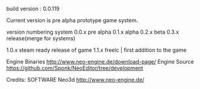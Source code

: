 build version : 0.0.119

Current version is pre alpha prototype game system.

version numbering system
0.0.x pre alpha
0.1.x alpha
0.2.x beta
0.3.x release(merge for systems)

1.0.x steam ready release of game
1.1.x freelc | first addition to the game

Engine Binaries
http://www.neo-engine.de/download-page/
Engine Source
https://github.com/Sponk/NeoEditor/tree/development



Credits:
	SOFTWARE
	Neo3d http://www.neo-engine.de/
